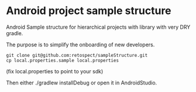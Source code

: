 Android project sample structure
===============

Android Sample structure for hierarchical projects with library with very DRY gradle.

The purpose is to simplify the onboarding of new developers.



    git clone git@github.com:retospect/sampleStructure.git
    cp local.properties.sample local.properties
(fix local.properties to point to your sdk)

Then either
    ./gradlew installDebug
or 
open it in AndroidStudio.

